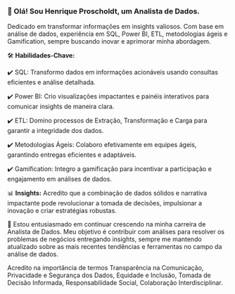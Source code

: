 ### 👋 Olá! Sou Henrique Proscholdt, um Analista de Dados.

Dedicado em transformar informações em insights valiosos. Com base em análise de dados, experiência em SQL, Power BI, ETL, metodologias ágeis e Gamification, sempre buscando inovar e aprimorar minha abordagem.

🛠️ **Habilidades-Chave:**

✔️ SQL: Transformo dados em informações acionáveis usando consultas eficientes e análise detalhada.

✔️ Power BI: Crio visualizações impactantes e painéis interativos para comunicar insights de maneira clara.

✔️ ETL: Domino processos de Extração, Transformação e Carga para garantir a integridade dos dados.

✔️ Metodologias Ágeis: Colaboro efetivamente em equipes ágeis, garantindo entregas eficientes e adaptáveis.

✔️ Gamification: Integro a gamificação para incentivar a participação e engajamento em análises de dados.

📊 **Insights:**
Acredito que a combinação de dados sólidos e narrativa impactante pode revolucionar a tomada de decisões, impulsionar a inovação e criar estratégias robustas.

🚀
Estou entusiasmado em continuar crescendo na minha carreira de Analista de Dados. Meu objetivo é contribuir com análises para resolver os problemas de negócios entregando insights, sempre me mantendo atualizado sobre as mais recentes tendências e ferramentas no campo da análise de dados.

Acredito na importância de termos Transparência na Comunicação, Privacidade e Segurança dos Dados, Equidade e Inclusão, Tomada de Decisão Informada, Responsabilidade Social, Colaboração Interdisciplinar.


